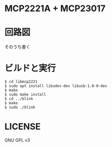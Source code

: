 # MCP2221A + MCP23017

# 回路図

そのうち書く

# ビルドと実行

	$ cd libmcp2221
	$ sudo apt install libudev-dev libusb-1.0-0-dev
	$ make
	$ sudo make install
	$ cd ../blink
	$ make
	$ sudo ./blink

# LICENSE

GNU GPL v3
